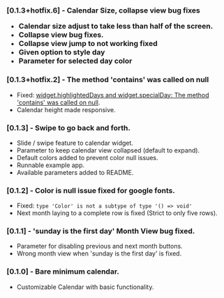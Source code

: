 <h3>[0.1.3+hotfix.6] - Calendar Size, collapse view bug fixes

- Calendar size adjust to take less than half of the screen.
- Collapse view bug fixes.
- Collapse view jump to not working fixed
- Given option to style day
- Parameter for selected day color

<h3>[0.1.3+hotfix.2] - The method 'contains' was called on null</h3>

- Fixed: <a href="https://github.com/Blasanka/stylable_calendar/issues/1"> widget.highlightedDays and widget.specialDay: 
The method 'contains' was called on null</a>.
- Calendar height made responsive.

<h3>[0.1.3] - Swipe to go back and forth.</h3>

- Slide / swipe feature to calendar widget.
- Parameter to keep calendar view collapsed (default to expand).
- Default colors added to prevent color null issues.
- Runnable example app.
- Available parameters added to README.

<h3>[0.1.2] - Color is null issue fixed for google fonts.</h3>

- Fixed: `type 'Color' is not a subtype of type '() => void'`
- Next month laying to a complete row is fixed (Strict to only five rows).

<h3>[0.1.1] - 'sunday is the first day' Month View bug fixed.</h3>

- Parameter for disabling previous and next month buttons.
- Wrong month view when 'sunday is the first day' is fixed.

<h3>[0.1.0] - Bare minimum calendar.</h3>

- Customizable Calendar with basic functionality.
